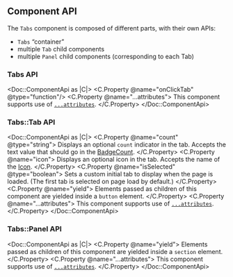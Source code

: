 ## Component API

The `Tabs` component is composed of different parts, with their own APIs:

- `Tabs` “container”
- multiple `Tab` child components
- multiple `Panel` child components (corresponding to each Tab)

### Tabs API

<Doc::ComponentApi as |C|>
  <C.Property @name="onClickTab" @type="function"/>
  <C.Property @name="...attributes">
    This component supports use of [`...attributes`](https://guides.emberjs.com/release/in-depth-topics/patterns-for-components/#toc_attribute-ordering).
  </C.Property>
</Doc::ComponentApi>

### Tabs::Tab API

<Doc::ComponentApi as |C|>
  <C.Property @name="count" @type="string">
    Displays an optional `count` indicator in the tab. Accepts the text value that should go in the [BadgeCount](/components/badge-count).
  </C.Property>
  <C.Property @name="icon">
    Displays an optional icon in the tab. Accepts the name of the [Icon](/foundations/icons).
  </C.Property>
  <C.Property @name="isSelected" @type="boolean">
    Sets a custom initial tab to display when the page is loaded. (The first tab is selected on page load by default.)
  </C.Property>
  <C.Property @name="yield">
    Elements passed as children of this component are yielded inside a `button` element.
  </C.Property>
  <C.Property @name="...attributes">
    This component supports use of [`...attributes`](https://guides.emberjs.com/release/in-depth-topics/patterns-for-components/#toc_attribute-ordering).
  </C.Property>
</Doc::ComponentApi>

### Tabs::Panel API

<Doc::ComponentApi as |C|>
  <C.Property @name="yield">
    Elements passed as children of this component are yielded inside a `section` element.
  </C.Property>
  <C.Property @name="...attributes">
    This component supports use of [`...attributes`](https://guides.emberjs.com/release/in-depth-topics/patterns-for-components/#toc_attribute-ordering).
  </C.Property>
</Doc::ComponentApi>